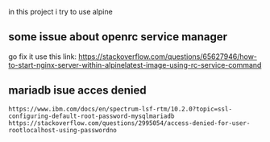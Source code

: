 
in this project i try to use alpine

## some issue about openrc service manager 
go fix it use this link:
    https://stackoverflow.com/questions/65627946/how-to-start-nginx-server-within-alpinelatest-image-using-rc-service-command

## mariadb isue acces denied
    https://www.ibm.com/docs/en/spectrum-lsf-rtm/10.2.0?topic=ssl-configuring-default-root-password-mysqlmariadb
    https://stackoverflow.com/questions/2995054/access-denied-for-user-rootlocalhost-using-passwordno